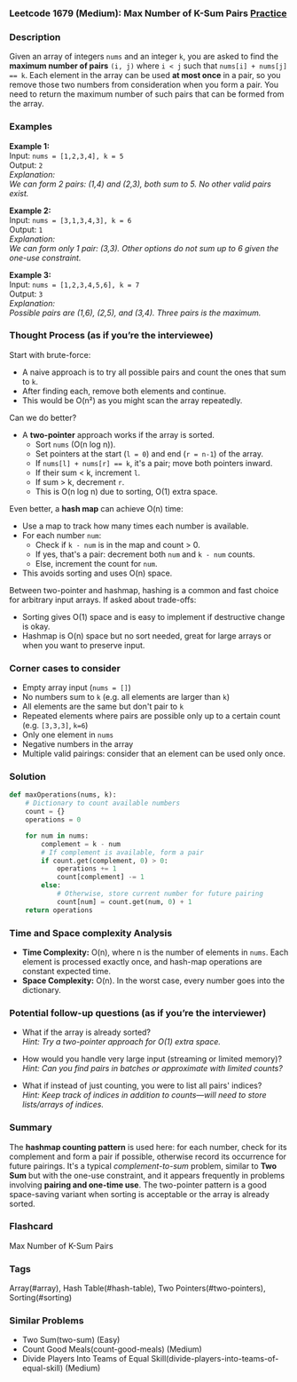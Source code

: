 ### Leetcode 1679 (Medium): Max Number of K-Sum Pairs [Practice](https://leetcode.com/problems/max-number-of-k-sum-pairs)

### Description  
Given an array of integers `nums` and an integer `k`, you are asked to find the **maximum number of pairs** `(i, j)` where `i < j` such that `nums[i] + nums[j] == k`. Each element in the array can be used **at most once** in a pair, so you remove those two numbers from consideration when you form a pair. You need to return the maximum number of such pairs that can be formed from the array.

### Examples  

**Example 1:**  
Input: `nums = [1,2,3,4], k = 5`  
Output: `2`  
*Explanation:  
We can form 2 pairs: (1,4) and (2,3), both sum to 5. No other valid pairs exist.*

**Example 2:**  
Input: `nums = [3,1,3,4,3], k = 6`  
Output: `1`  
*Explanation:  
We can form only 1 pair: (3,3). Other options do not sum up to 6 given the one-use constraint.*

**Example 3:**  
Input: `nums = [1,2,3,4,5,6], k = 7`  
Output: `3`  
*Explanation:  
Possible pairs are (1,6), (2,5), and (3,4). Three pairs is the maximum.*

### Thought Process (as if you’re the interviewee)  

Start with brute-force:

- A naive approach is to try all possible pairs and count the ones that sum to `k`. 
- After finding each, remove both elements and continue. 
- This would be O(n²) as you might scan the array repeatedly.

Can we do better?

- A **two-pointer** approach works if the array is sorted.
  - Sort `nums` (O(n log n)).
  - Set pointers at the start (`l = 0`) and end (`r = n-1`) of the array.
  - If `nums[l] + nums[r] == k`, it's a pair; move both pointers inward.
  - If their sum < k, increment `l`.
  - If sum > k, decrement `r`.
  - This is O(n log n) due to sorting, O(1) extra space.

Even better, a **hash map** can achieve O(n) time:

- Use a map to track how many times each number is available.
- For each number `num`:
  - Check if `k - num` is in the map and count > 0.
  - If yes, that's a pair: decrement both `num` and `k - num` counts.
  - Else, increment the count for `num`.
- This avoids sorting and uses O(n) space.

Between two-pointer and hashmap, hashing is a common and fast choice for arbitrary input arrays. If asked about trade-offs: 
- Sorting gives O(1) space and is easy to implement if destructive change is okay.
- Hashmap is O(n) space but no sort needed, great for large arrays or when you want to preserve input.

### Corner cases to consider  
- Empty array input (`nums = []`)
- No numbers sum to `k` (e.g. all elements are larger than `k`)
- All elements are the same but don't pair to `k`
- Repeated elements where pairs are possible only up to a certain count (e.g. `[3,3,3]`, `k=6`)
- Only one element in `nums`
- Negative numbers in the array
- Multiple valid pairings: consider that an element can be used only once.

### Solution

```python
def maxOperations(nums, k):
    # Dictionary to count available numbers
    count = {}
    operations = 0

    for num in nums:
        complement = k - num
        # If complement is available, form a pair
        if count.get(complement, 0) > 0:
            operations += 1
            count[complement] -= 1
        else:
            # Otherwise, store current number for future pairing
            count[num] = count.get(num, 0) + 1
    return operations
```

### Time and Space complexity Analysis  

- **Time Complexity:** O(n), where n is the number of elements in `nums`. Each element is processed exactly once, and hash-map operations are constant expected time.
- **Space Complexity:** O(n). In the worst case, every number goes into the dictionary.

### Potential follow-up questions (as if you’re the interviewer)  

- What if the array is already sorted?  
  *Hint: Try a two-pointer approach for O(1) extra space.*

- How would you handle very large input (streaming or limited memory)?  
  *Hint: Can you find pairs in batches or approximate with limited counts?*

- What if instead of just counting, you were to list all pairs' indices?  
  *Hint: Keep track of indices in addition to counts—will need to store lists/arrays of indices.*

### Summary
The **hashmap counting pattern** is used here: for each number, check for its complement and form a pair if possible, otherwise record its occurrence for future pairings. It's a typical *complement-to-sum* problem, similar to **Two Sum** but with the one-use constraint, and it appears frequently in problems involving **pairing and one-time use**. The two-pointer pattern is a good space-saving variant when sorting is acceptable or the array is already sorted.


### Flashcard
Max Number of K-Sum Pairs

### Tags
Array(#array), Hash Table(#hash-table), Two Pointers(#two-pointers), Sorting(#sorting)

### Similar Problems
- Two Sum(two-sum) (Easy)
- Count Good Meals(count-good-meals) (Medium)
- Divide Players Into Teams of Equal Skill(divide-players-into-teams-of-equal-skill) (Medium)